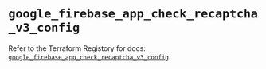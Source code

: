 # `google_firebase_app_check_recaptcha_v3_config`

Refer to the Terraform Registory for docs: [`google_firebase_app_check_recaptcha_v3_config`](https://registry.terraform.io/providers/hashicorp/google-beta/5.29.0/docs/resources/google_firebase_app_check_recaptcha_v3_config).
